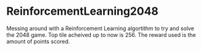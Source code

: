 # ReinforcementLearning2048

Messing around with a Reinforcement Learning algortithm to try and solve the 2048 game. Top tile acheived up to now is 256. The reward used is the amount of points scored. 
